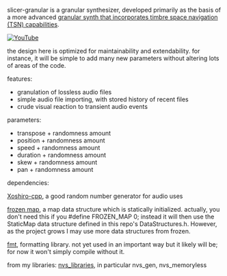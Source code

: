 slicer-granular is a granular synthesizer, developed primarily as the basis of a more advanced [granular synth that incorporates timbre space navigation (TSN) capabilities](https://github.com/nvssynthesis/tsn-granular/). 

[![YouTube](http://i.ytimg.com/vi/gGwrM2HmIXU/hqdefault.jpg)](https://www.youtube.com/watch?v=gGwrM2HmIXU)

the design here is optimized for maintainability and extendability. for instance, it will be simple to add many new parameters without altering lots of areas of the code.

features:
<ul>
<li>granulation of lossless audio files</li>
<li>simple audio file importing, with stored history of recent files</li>
<li>crude visual reaction to transient audio events</li>
</ul>
parameters:
<ul>
<li>transpose + randomness amount</li>
<li>position + randomness amount</li>
<li>speed + randomness amount</li>
<li>duration + randomness amount</li>
<li>skew + randomness amount</li>
<li>pan + randomness amount</li>
</ul>

dependencies:

<a href="https://github.com/Reputeless/Xoshiro-cpp">Xoshiro-cpp</a>, a good random number generator for audio uses

<a href="https://github.com/serge-sans-paille/frozen">frozen map</a>, a map data structure which is  statically initialized. actually, you don't need this if you #define FROZEN_MAP 0; instead it will then use the StaticMap data structure defined in this repo's DataStructures.h. However, as the project grows I may use more data structures from frozen.

<a href="https://github.com/fmtlib/fmt">fmt</a>, formatting library. not yet used in an important way but it likely will be; for now it won't simply compile without it.

from my libraries:
<a href="https://github.com/nvssynthesis/nvs_libraries">nvs_libraries</a>, in particular nvs_gen, nvs_memoryless
